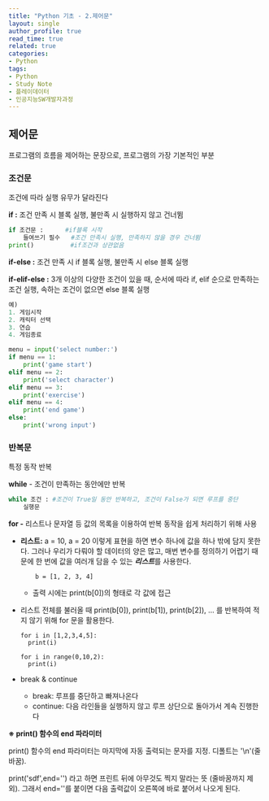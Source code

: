 ```yaml
---
title: "Python 기초 - 2.제어문"
layout: single
author_profile: true
read_time: true
related: true
categories:
- Python
tags:
- Python
- Study Note
- 플레이데이터
- 인공지능SW개발자과정
---
```



## **제어문**

프로그램의 흐름을 제어하는 문장으로, 프로그램의 가장 기본적인 부분

### 조건문

조건에 따라 실행 유무가 달라진다

**if :** 조건 만족 시 블록 실행, 불만족 시 실행하지 않고 건너뜀

```python
if 조건문 :      #if블록 시작
	들여쓰기 필수   #조건 만족시 실행, 만족하지 않을 경우 건너뜀
print()          #if조건과 상관없음
```

**if-else :** 조건 만족 시 if 블록 실행, 불만족 시 else 블록 실행

**if-elif-else :** 3개 이상의 다양한 조건이 있을 때, 순서에 따라 if, elif 순으로 만족하는 조건 실행, 속하는 조건이 없으면 else 블록 실행

```python
예)
1. 게임시작
2. 캐릭터 선택
3. 연습
4. 게임종료

menu = input('select number:')
if menu == 1:
	print('game start')
elif menu == 2:
	print('select character')
elif menu == 3:
	print('exercise')
elif menu == 4:
	print('end game')
else:
	print('wrong input')
```



### 반복문

특정 동작 반복

**while** - 조건이 만족하는 동안에만 반복

```python
while 조건 : #조건이 True일 동안 반복하고, 조건이 False가 되면 루프를 중단
	실행문
```

**for -** 리스트나 문자열 등 값의 목록을 이용하여 반복 동작을 쉽게 처리하기 위해 사용

- **리스트:** a = 10, a = 20 이렇게 표현을 하면 변수 하나에 값을 하나 밖에 담지 못한다. 그러나 우리가 다뤄야 할 데이터의 양은 많고, 매번 변수를 정의하기 어렵기 때문에 한 번에 값을 여러개 담을 수 있는 ***리스트***를 사용한다.

  ```
      b = [1, 2, 3, 4]
  ```

  - 출력 시에는 print(b[0])의 형태로 각 값에 접근

- 리스트 전체를 불러올 때 print(b[0]), print(b[1]), print(b[2]), ... 를 반복하여 적지 않기 위해 for 문을 활용한다.

  ```
  for i in [1,2,3,4,5]:
  	print(i)
  
  for i in range(0,10,2):
  	print(i)
  ```

- break & continue

  - break: 루프를 중단하고 빠져나온다
  - continue: 다음 라인들을 실행하지 않고 루프 상단으로 돌아가서 계속 진행한다



**※ print() 함수의 end 파라미터**

print() 함수의 end 파라미터는 마지막에 자동 출력되는 문자를 지정. 디폴트는 '\n'(줄바꿈).

print('sdf',end='') 라고 하면 프린트 뒤에 아무것도 찍지 말라는 뜻 (줄바꿈까지 제외). 그래서 end=''를 붙이면 다음 출력값이 오른쪽에 바로 붙어서 나오게 된다.
